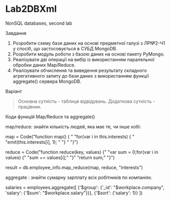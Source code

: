 # Lab2DBXml
NonSQL databases, second lab

Завдання

1. Розробити схему бази даних на основі предметної галузі з ЛР№2-Ч1 у спосіб, що застосовується в СУБД MongoDB.
2. Розробити модуль роботи з базою даних на основі пакету PyMongo.
3. Реалізувати дві операції на вибір із використанням паралельної обробки даних Map/Reduce.
4. Реалізувати обчислення та виведення результату складного агрегативного запиту до бази даних з використанням функції aggregate() сервера MongoDB.

Варіант 
> Основна сутність - таблиця відвідувань. Додаткова сутність - працівник.

Коди функцій Map/Reduce та aggregate()

map/reduce: знайти кількість людей, яка має те, чи інше хобі:

map = Code("function map() { "
                "for(var i in this.interests) { "
                    "emit(this.interests[i], 1); "
                        "} "
                "}")
                
reduce = Code("function reduce(key, values) {"
             "var sum = 0;for(var i in values) {"
                  "sum += values[i];"
             "}"
      "return sum;"
      "}")

result = db.employee_info.map_reduce(map, reduce, "interests")

aggregate : знайти сумарну зарплату всіх робітників по компаніях.

salaries = employees.aggregate([
            {'$group': {'_id': "$workplace.company", 'salary': {'$sum': "$workplace.salary"}}},
            {'$sort': {'salary': 1}}
])
